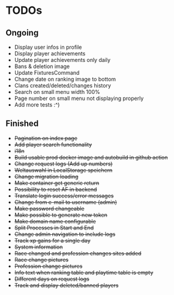 # TODOs

## Ongoing
- Display user infos in profile
- Display player achievements
- Update player achievements only daily
- Bans & deletion image
- Update FixturesCommand
- Change date on ranking image to bottom
- Clans created/deleted/changes history
- Search on small menu width 100%
- Page number on small menu not displaying properly
- Add more tests :^)

## Finished
- ~~Pagination on index page~~
- ~~Add player search functionality~~
- ~~i18n~~
- ~~Build usable prod docker image and autobuild in github action~~
- ~~Change request logs (Add up numbers)~~
- ~~Weltauswahl in LocalStorage speichern~~
- ~~Change migration loading~~
- ~~Make container get generic return~~
- ~~Possibility to reset AF in backend~~
- ~~Translate login success/error messages~~
- ~~Change from e-mail to username (admin)~~
- ~~Make password changeable~~
- ~~Make possible to generate new token~~
- ~~Make domain name configurable~~
- ~~Split Processes in Start and End~~
- ~~Change admin navigation to include logs~~
- ~~Track xp gains for a single day~~
- ~~System information~~
- ~~Race changed and profession changes sites added~~
- ~~Race change pictures~~
- ~~Profession change pictures~~
- ~~Info text when ranking table and playtime table is empty~~
- ~~Different days on request logs~~
- ~~Track and display deleted/banned players~~
